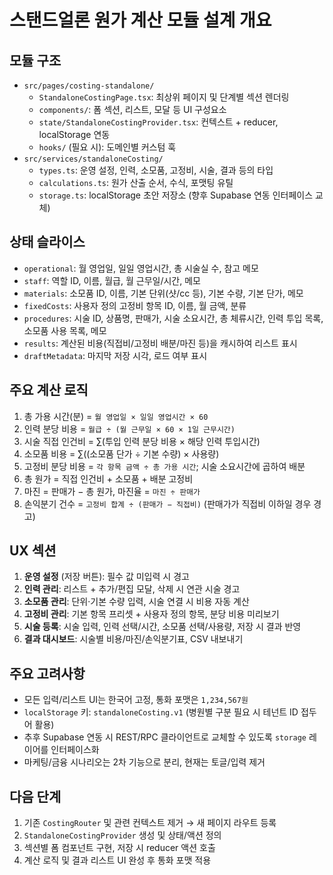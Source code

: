 # 스탠드얼론 원가 계산 모듈 설계 개요

## 모듈 구조
- `src/pages/costing-standalone/`
  - `StandaloneCostingPage.tsx`: 최상위 페이지 및 단계별 섹션 렌더링
  - `components/`: 폼 섹션, 리스트, 모달 등 UI 구성요소
  - `state/StandaloneCostingProvider.tsx`: 컨텍스트 + reducer, localStorage 연동
  - `hooks/` (필요 시): 도메인별 커스텀 훅
- `src/services/standaloneCosting/`
  - `types.ts`: 운영 설정, 인력, 소모품, 고정비, 시술, 결과 등의 타입
  - `calculations.ts`: 원가 산출 순서, 수식, 포맷팅 유틸
  - `storage.ts`: localStorage 초안 저장소 (향후 Supabase 연동 인터페이스 교체)

## 상태 슬라이스
- `operational`: 월 영업일, 일일 영업시간, 총 시술실 수, 참고 메모
- `staff`: 역할 ID, 이름, 월급, 월 근무일/시간, 메모
- `materials`: 소모품 ID, 이름, 기본 단위(샷/cc 등), 기본 수량, 기본 단가, 메모
- `fixedCosts`: 사용자 정의 고정비 항목 ID, 이름, 월 금액, 분류
- `procedures`: 시술 ID, 상품명, 판매가, 시술 소요시간, 총 체류시간, 인력 투입 목록, 소모품 사용 목록, 메모
- `results`: 계산된 비용(직접비/고정비 배분/마진 등)을 캐시하여 리스트 표시
- `draftMetadata`: 마지막 저장 시각, 로드 여부 표시

## 주요 계산 로직
1. 총 가용 시간(분) = `월 영업일 × 일일 영업시간 × 60`
2. 인력 분당 비용 = `월급 ÷ (월 근무일 × 60 × 1일 근무시간)`
3. 시술 직접 인건비 = ∑(투입 인력 분당 비용 × 해당 인력 투입시간)
4. 소모품 비용 = ∑((소모품 단가 ÷ 기본 수량) × 사용량)
5. 고정비 분당 비용 = `각 항목 금액 ÷ 총 가용 시간`; 시술 소요시간에 곱하여 배분
6. 총 원가 = 직접 인건비 + 소모품 + 배분 고정비
7. 마진 = 판매가 − 총 원가, 마진율 = `마진 ÷ 판매가`
8. 손익분기 건수 = `고정비 합계 ÷ (판매가 − 직접비)` (판매가가 직접비 이하일 경우 경고)

## UX 섹션
1. **운영 설정** (저장 버튼): 필수 값 미입력 시 경고
2. **인력 관리**: 리스트 + 추가/편집 모달, 삭제 시 연관 시술 경고
3. **소모품 관리**: 단위·기본 수량 입력, 시술 연결 시 비용 자동 계산
4. **고정비 관리**: 기본 항목 프리셋 + 사용자 정의 항목, 분당 비용 미리보기
5. **시술 등록**: 시술 입력, 인력 선택/시간, 소모품 선택/사용량, 저장 시 결과 반영
6. **결과 대시보드**: 시술별 비용/마진/손익분기표, CSV 내보내기

## 주요 고려사항
- 모든 입력/리스트 UI는 한국어 고정, 통화 포맷은 `1,234,567원`
- `localStorage` 키: `standaloneCosting.v1` (병원별 구분 필요 시 테넌트 ID 접두어 활용)
- 추후 Supabase 연동 시 REST/RPC 클라이언트로 교체할 수 있도록 `storage` 레이어를 인터페이스화
- 마케팅/금융 시나리오는 2차 기능으로 분리, 현재는 토글/입력 제거

## 다음 단계
1. 기존 `CostingRouter` 및 관련 컨텍스트 제거 → 새 페이지 라우트 등록
2. `StandaloneCostingProvider` 생성 및 상태/액션 정의
3. 섹션별 폼 컴포넌트 구현, 저장 시 reducer 액션 호출
4. 계산 로직 및 결과 리스트 UI 완성 후 통화 포맷 적용
